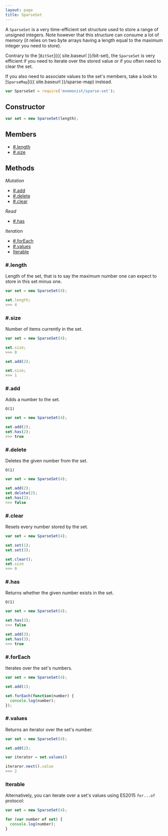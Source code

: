 ```yaml
---
layout: page
title: SparseSet
---
```


A `SparseSet` is a very time-efficient set structure used to store a range of unsigned integers. Note however that this structure can consume a lot of memory (it relies on two byte arrays having a length equal to the maximum integer you need to store).

Contrary to the [`BitSet`]({{ site.baseurl }}/bit-set), the `SparseSet` is very efficient if you need to iterate over the stored value or if you often need to clear the set.

If you also need to associate values to the set's members, take a look to [`SparseMap`]({{ site.baseurl }}/sparse-map) instead.

```js
var SparseSet = require('mnemonist/sparse-set');
```

## Constructor

```js
var set = new SparseSet(length);
```

## Members

* [#.length](#length)
* [#.size](#size)

## Methods

*Mutation*

* [#.add](#add)
* [#.delete](#delete)
* [#.clear](#clear)

*Read*

* [#.has](#has)

*Iteration*

* [#.forEach](#foreach)
* [#.values](#values)
* [Iterable](#iterable)

### #.length

Length of the set, that is to say the maximum number one can expect to store in this set minus one.

```js
var set = new SparseSet(4);

set.length;
>>> 4
```

### #.size

Number of items currently in the set.

```js
var set = new SparseSet(4);

set.size;
>>> 0

set.add(2);

set.size;
>>> 1
```

### #.add

Adds a number to the set.

`O(1)`

```js
var set = new SparseSet(4);

set.add(2);
set.has(2);
>>> true
```

### #.delete

Deletes the given number from the set.

`O(1)`

```js
var set = new SparseSet(4);

set.add(2);
set.delete(2);
set.has(2);
>>> false
```

### #.clear

Resets every number stored by the set.

```js
var set = new SparseSet(4);

set.set(1);
set.set(3);

set.clear();
set.size
>>> 0
```

### #.has

Returns whether the given number exists in the set.

`O(1)`

```js
var set = new SparseSet(4);

set.has(3);
>>> false

set.add(3);
set.has(3);
>>> true
```


### #.forEach

Iterates over the set's numbers.

```js
var set = new SparseSet(4);

set.add(1);

set.forEach(function(number) {
  console.log(number);
});
```

### #.values

Returns an iterator over the set's number.

```js
var set = new SparseSet(4);

set.add(2);

var iterator = set.values()

iteraror.next().value
>>> 2
```

### Iterable

Alternatively, you can iterate over a set's values using ES2015 `for...of` protocol:

```js
var set = new SparseSet(4);

for (var number of set) {
  console.log(number);
}
```
